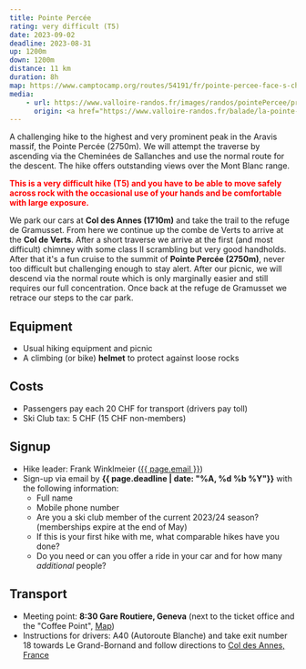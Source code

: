 ```yaml
---
title: Pointe Percée
rating: very difficult (T5)
date: 2023-09-02
deadline: 2023-08-31
up: 1200m
down: 1200m
distance: 11 km
duration: 8h
map: https://www.camptocamp.org/routes/54191/fr/pointe-percee-face-s-cheminees-de-sallanches
media:
    - url: https://www.valloire-randos.fr/images/randos/pointePercee/presentation_pointePercee.jpg
      origin: <a href="https://www.valloire-randos.fr/balade/la-pointe-percee">Valloire randos</a>
---
```


A challenging hike to the highest and very prominent peak in the Aravis massif,
the Pointe Percée (2750m). We will attempt the traverse by ascending via the Cheminées de Sallanches
and use the normal route for the descent. The hike offers outstanding views over the Mont Blanc range.

<p style="color:red;font-weight:bold">
This is a very difficult hike (T5) and you have to be able to move safely across rock with the
occasional use of your hands and be comfortable with large exposure.
</p>

We park our cars at **Col des Annes (1710m)** and take the trail to the refuge de Gramusset. From here we
continue up the combe de Verts to arrive at the **Col de Verts**. After a short traverse we arrive
at the first (and most difficult) chimney with some class II scrambling but very good handholds.
After that it's a fun cruise to the summit of **Pointe Percée (2750m)**, never too difficult but challenging
enough to stay alert. After our picnic, we will descend via the normal route which is only marginally
easier and still requires our full concentration. Once back at the refuge de Gramusset
we retrace our steps to the car park.

## <i class="bi bi-card-checklist"></i>Equipment
- Usual hiking equipment and picnic
- A climbing (or bike) **helmet** to protect against loose rocks

## <i class="bi bi-piggy-bank"></i>Costs
- Passengers pay each 20 CHF for transport (drivers pay toll)
- Ski Club tax: 5 CHF (15 CHF non-members)

## <i class="bi bi-envelope-at"></i>Signup
- Hike leader: Frank Winklmeier (<a href="mailto:{{ page.email }}?subject=SCIG {{page.title}}">{{ page.email }}</a>)
- Sign-up via email by **{{ page.deadline | date: "%A, %d %b %Y"}}** with the following information:
  - Full name
  - Mobile phone number
  - Are you a ski club member of the current 2023/24 season? (memberships expire at the end of May)
  - If this is your first hike with me, what comparable hikes have you done?
  - Do you need or can you offer a ride in your car and for how many *additional* people?

## <i class="bi bi-train-front"></i>Transport
- Meeting point: **8:30 Gare Routiere, Geneva** (next to the ticket office and the "Coffee Point", [Map](https://goo.gl/maps/cD6tJ3eCWPyDW6Ad6))
- Instructions for drivers: A40 (Autoroute Blanche) and take exit number 18 towards Le Grand-Bornand and follow directions to [Col des Annes, France](https://goo.gl/maps/WVyZ3npfkVGgRoCt6)
